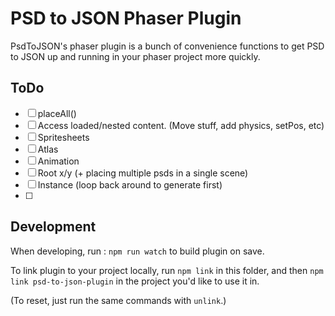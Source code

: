 # PSD to JSON Phaser Plugin

PsdToJSON's phaser plugin is a bunch of convenience functions to get PSD to JSON up and running in your phaser project more quickly.

## ToDo

- [ ] placeAll() 
- [ ] Access loaded/nested content. (Move stuff, add physics, setPos, etc)
- [ ] Spritesheets
- [ ] Atlas
- [ ] Animation
- [ ] Root x/y (+ placing multiple psds in a single scene)
- [ ] Instance (loop back around to generate first)
- [ ] 

## Development

When developing, run : `npm run watch` to build plugin on save.

To link plugin to your project locally, run `npm link` in this folder, and then `npm link psd-to-json-plugin` in the project you'd like to use it in.

(To reset, just run the same commands with `unlink`.)
